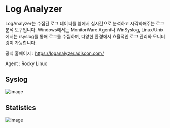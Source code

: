 
# Log Analyzer

LogAnalyzer는 수집된 로그 데이터를 웹에서 실시간으로 분석하고 시각화해주는 로그 분석 도구입니다.
Windows에서는 MonitorWare Agent나 WinSyslog, Linux/Unix에서는 rsyslog를 통해 로그를 수집하며, 다양한 환경에서 효율적인 로그 관리와 모니터링이 가능합니다.

공식 홈페이지 : https://loganalyzer.adiscon.com/

Agent : Rocky Linux

## Syslog

![image](https://github.com/user-attachments/assets/f44d5e58-97a9-4f78-a214-9cf18062a37c)

## Statistics

![image](https://github.com/user-attachments/assets/95fc5445-ebd8-4167-95a0-3693a59040ee)

